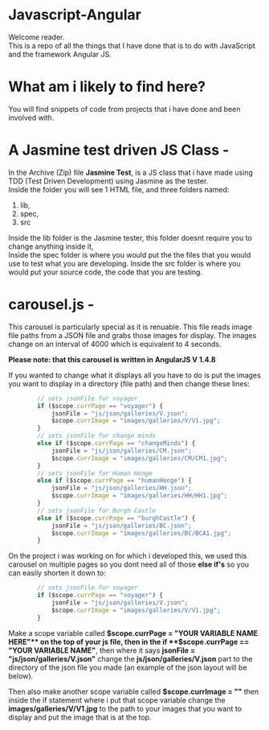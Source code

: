 # Javascript-Angular
Welcome reader.  
This is a repo of all the things that I have done that is to do with JavaScript and the framework Angular JS.  
  
# What am i likely to find here?
You will find snippets of code from projects that i have done and been involved with.  
  
  
# A Jasmine test driven JS Class -  
In the Archive (Zip) file **Jasmine Test**, is a JS class that i have made using TDD (Test Driven Development) using Jasmine as the tester.  
Inside the folder you will see 1 HTML file, and three folders named:
 1. lib, 
 1. spec,
 1. src
 
Inside the lib folder is the Jasmine tester, this folder doesnt require you to change anything inside it,  
Inside the spec folder is where you would put the the files that you would use to test what you are developing.
Inside the src folder is where you would put your source code, the code that you are testing.  
  
# carousel.js -  
This carousel is particularly special as it is renuable. This file reads image file paths from a JSON file and grabs those images
for display. The images change on an interval of 4000 which is equivalent to 4 seconds.  

**Please note: that this carousel is written in AngularJS V 1.4.8**  

If you wanted to change what it displays all you have to do is put the images you want to display in a directory (file path)
and then change these lines:  

```javascript
		// sets jsonFile for voyager
		if ($scope.currPage == "voyager") {
			jsonFile = "js/json/galleries/V.json";
			$scope.currImage = "images/galleries/V/V1.jpg";
		}
		// sets jsonFile for change minds
		else if ($scope.currPage == "changeMinds") {
			jsonFile = "js/json/galleries/CM.json";
			$scope.currImage = "images/galleries/CM/CM1.jpg";
		}
		// sets jsonFile for Human Henge
		else if ($scope.currPage == "humanHenge") {
			jsonFile = "js/json/galleries/HH.json";
			$scope.currImage = "images/galleries/HH/HH1.jpg";
		}
		// sets jsonFile for Burgh Castle
		else if ($scope.currPage == "burghCastle") {
			jsonFile = "js/json/galleries/BC.json";
			$scope.currImage = "images/galleries/BC/BCA1.jpg";
		}
```  
On the project i was working on for which i developed this, we used this carousel on multiple pages so you dont need all of those **else if's** so you can easily shorten it down to:  

```javascript
		// sets jsonFile for voyager
		if ($scope.currPage == "voyager") {
			jsonFile = "js/json/galleries/V.json";
			$scope.currImage = "images/galleries/V/V1.jpg";
		}
```  
Make a scope variable called **$scope.currPage = "YOUR VARIABLE NAME HERE"** on the top of your js file, then in the if **$scope.currPage == "YOUR VARIABLE NAME"**, then where it says **jsonFile = "js/json/galleries/V.json"** change the **js/json/galleries/V.json** part to the directory of the json file you made (an example of the json layout will be below).  

Then also make another scope variable called **$scope.currImage = ""** then inside the if statement where i put that scope variable change the **images/galleries/V/V1.jpg** to the path to your images that you want to display and put the image that is at the top.
